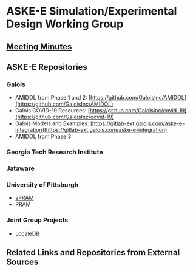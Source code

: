 # ASKE-E Simulation/Experimental Design Working Group

## [Meeting Minutes](https://github.com/DARPA-ASKE/ASKE-E-Simulation-WG/tree/main/Meeting_Minutes)

## ASKE-E Repositories

### Galois

* AMIDOL from Phase 1 and 2: [https://github.com/GaloisInc/AMIDOL](https://github.com/GaloisInc/AMIDOL)
* Galois COVID-19 Resources: [https://github.com/GaloisInc/covid-19](https://github.com/GaloisInc/covid-19)
* Galois Models and Examples: [https://gitlab-ext.galois.com/aske-e-integration](https://gitlab-ext.galois.com/aske-e-integration)
* AMIDOL from Phase 3 []()

### Georgia Tech Research Institute

### Jataware

### University of Pittsburgh

* [aPRAM](https://github.com/paulrcohen/aPRAM)
* [PRAM](https://github.com/momacs/PRAM)

### Joint Group Projects

* [LocaleDB](https://github.com/momacs/localedb)

## Related Links and Repositories from External Sources
